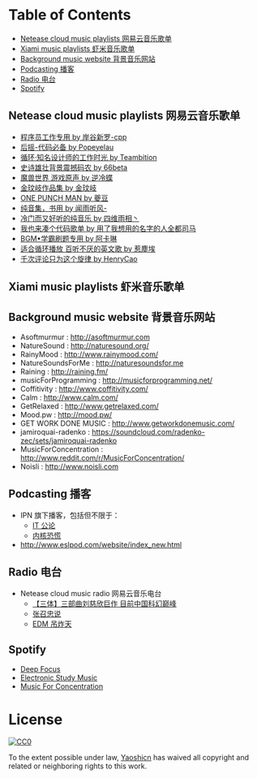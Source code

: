 # Table of Contents

- [Netease cloud music playlists 网易云音乐歌单](#netease-cloud-music-playlists-网易云音乐歌单)
- [Xiami music playlists 虾米音乐歌单](#xiami-music-playlists-虾米音乐歌单)
- [Background music website 背景音乐网站](#background-music-website-背景音乐网站)
- [Podcasting 播客](#podcasting-播客)
- [Radio 电台](#radio-电台)
- [Spotify](#spotify)

## Netease cloud music playlists 网易云音乐歌单

- [程序员工作专用 by 岸谷新罗-cpp](http://music.163.com/#/playlist?id=83848216)
- [后摇-代码必备 by Popeyelau](http://music.163.com/#/playlist?id=6948994)
- [循环·知名设计师的工作时光 by Teambition](http://music.163.com/#/playlist?id=22215137)
- [史诗雄壮背景震撼码农 by 66beta](http://music.163.com/#/playlist?id=21031673)
- [魔兽世界 游戏原声 by 逆冷蝶](http://music.163.com/#/playlist?id=22868986)
- [金玟岐作品集 by 金玟岐](http://music.163.com/#/album?id=2767540)
- [ONE PUNCH MAN by 夔豆](http://music.163.com/#/playlist?id=157621355)
- [纯音集，书用 by 闻雨听风-](http://music.163.com/#/m/playlist?id=107312674)
- [冷门而又好听的纯音乐 by 四维雨相丶](http://music.163.com/#/m/playlist?id=119093004)
- [我也来凑个代码歌单 by 用了我想用的名字的人全都司马](http://music.163.com/#/playlist?id=172006515)
- [BGM•学霸刷题专用 by 阿卡琳](http://music.163.com/#/playlist?id=91545874)
- [适合循环播放 百听不厌的英文歌 by 惹塵埃](http://music.163.com/#/playlist?id=3848468)
- [千次评论只为这个旋律 by HenryCao](http://music.163.com/#/playlist?id=60498371)

## Xiami music playlists 虾米音乐歌单

## Background music website 背景音乐网站

- Asoftmurmur : http://asoftmurmur.com
- NatureSound : http://naturesound.org/ 
- RainyMood : http://www.rainymood.com/ 
- NatureSoundsForMe : http://naturesoundsfor.me 
- Raining : http://raining.fm/ 
- musicForProgramming : http://musicforprogramming.net/ 
- Coffitivity : http://www.coffitivity.com/ 
- Calm : http://www.calm.com/ 
- GetRelaxed : http://www.getrelaxed.com/ 
- Mood.pw : http://mood.pw/ 
- GET WORK DONE MUSIC : http://www.getworkdonemusic.com/ 
- jamiroquai-radenko : https://soundcloud.com/radenko-zec/sets/jamiroquai-radenko 
- MusicForConcentration : http://www.reddit.com/r/MusicForConcentration/
- Noisli : http://www.noisli.com

## Podcasting 播客

- IPN 旗下播客，包括但不限于：
	- [IT 公论](https://ipn.li/itgonglun/)
	- [内核恐慌](https://ipn.li/kernelpanic/)
- http://www.eslpod.com/website/index_new.html

## Radio 电台

- Netease cloud music radio 网易云音乐电台
	- [【三体】三部曲刘慈欣巨作 目前中国科幻巅峰 ](http://music.163.com/#/djradio?id=3244011)
	- [ 张召忠说 ](http://music.163.com/#/djradio?id=5375024)
	- [ EDM 吊炸天 ](http://music.163.com/#/djradio?id=5125016)

## Spotify

- [Deep Focus](https://play.spotify.com/user/spotify/playlist/2ujjMpFriZ2nayLmrD1Jgl)
- [Electronic Study Music](https://open.spotify.com/user/spotify/playlist/65y98W0UItf73DJKVgylTP)
- [Music For Concentration](https://play.spotify.com/user/spotify_uk_/playlist/1iHelgbMaB7G1bjMbABPRe)

# License

[![CC0](https://i.creativecommons.org/p/zero/1.0/88x31.png)](https://creativecommons.org/publicdomain/zero/1.0/)

To the extent possible under law, [Yaoshicn](https://github.com/Yaoshicn) has waived all copyright and related or neighboring rights to this work.

